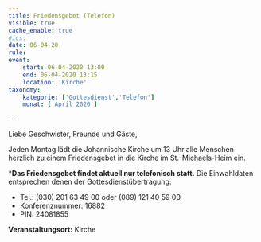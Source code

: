 ```yaml
---
title: Friedensgebet (Telefon)
visible: true
cache_enable: true
#ics: 
date: 06-04-20
rule: 
event:
	start: 06-04-2020 13:00
	end: 06-04-2020 13:15
	location: 'Kirche'
taxonomy:
	kategorie: ['Gottesdienst','Telefon']
	monat: ['April 2020']

---
```

Liebe Geschwister, Freunde und Gäste,

Jeden Montag lädt die Johannische Kirche um 13 Uhr alle Menschen herzlich zu einem Friedensgebet in die Kirche im St.-Michaels-Heim ein.

***Das Friedensgebet findet aktuell nur telefonisch statt.** Die Einwahldaten entsprechen denen der Gottesdienstübertragung:
* Tel.: (030) 201 63 49 00 oder (089) 121 40 59 00
* Konferenznummer: 16882
* PIN: 24081855



**Veranstaltungsort:** Kirche

